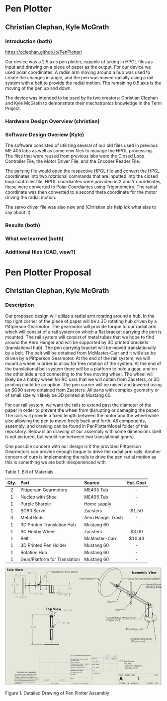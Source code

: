 # Pen Plotter
## Christian Clephan, Kyle McGrath
### Introduction (both) 
https://cclephan.github.io/PenPlotter/

Our device was a 2.5 axis pen plotter, capable of taking in HPGL files as input and drawing on a piece of paper as the output. For our device we used polar coordinates. A radial arm moving around a hub was used to create the changes in angle, and the pen was moved radially using a rail system with a belt to provide the radial motion. The remaining 0.5 axis is the moving of the pen up and down. 

The device was intended to be used by its two creators: Christian Clephan and Kyle McGrath to demonstrate their mechatronics knowledge in the Term Project. 


### Hardware Design Overview (christian) 

### Software Design Overiew (Kyle)

The software consisted of utilizing several of our old files used in previous ME 405 labs as well as some new files to manage the HPGL processing. The files that were reused from previous labs were the Closed Loop Controller File, the Motor Driver File, and the Encoder Reader File. 

The parsing file would open the respective HPGL file and convert the HPGL coordinates into two rotational commands that are inputted into the closed loop controller file. HPGL coordiantes were provided in X and Y coordinates, these were converted to Polar Coordiantes using Trigonometry. The radial coordinate was then converted to a second theta coordinate for the motor driving the radial motion. 

The servo driver file was also new and (Christian pls help idk what else to say about it)

### Results (both)

### What we learned (both)

### Additional files (CAD, view?) 



# Pen Plotter Proposal
## Christian Clephan, Kyle McGrath
### Description

Our proposed design will utilize a radial arm rotating around a hub. In the top right corner of the piece of paper will be a 3D rotating hub 
driven by a Pittperson Gearmotor. The gearmotor will provide torque to our radial arm which will consist of a rail system on which a flat bracket carrying the pen is mounted. The rail system will consist of metal tubes that we hope to find around the Aero Hanger and will be supported by 3D printed brackets (translational hub). The pen carrying bracket will be moved translationally by a belt. The belt will be obtained from McMaster-Carr and it will also be driven by a Pittperson Gearmotor. At the end of the rail system, we will mount a wheel in order to allow for free rotation of the system. At the end of the translational belt system there will be a platform to hold a gear, and on the other side a rod connecting to the free moving wheel. The wheel will likely be a hobby wheel for RC cars that we will obtain from Zacsters, or 3D printing could be an option. The pen carrier will be raised and lowered using an SG90 servo obtained from Zacsters. All parts with complex geometry or of small size will likely be 3D printed at Mustang 60. 

For our rail system, we want the rails to extend past the diameter of the paper in order to prevent the wheel from disrupting or damaging the paper. The rails will provide a fixed length between the motor and the wheel while also allowing the pen to move freely back and forth. All components, assembly, and drawing can be found in PenPlotterModel folder of this repository. Below is an drawing of our assembly with some dimensions (belt is not pictured, but would run between two translational gears).

One possible concern with our design is if the provided Pittperson Gearmotors can provide enough torque to drive the radial arm rails. Another concern of ours is implementing the rails to drive the pen radial motion as this is something we are both inexperienced with. 


Table 1. Bill of Materials

| Qty. | Part                  | Source                | Est. Cost |
|:----:|:----------------------|:----------------------|:---------:|
|  2   | Pittperson Gearmotors | ME405 Tub             |     -     |
|  1   | Nucleo with Shoe      | ME405 Tub             |     -     |
|  1   | Purple Sharpie        | Home supply           |     -     |
|  1   | SG90 Servo            | Zacsters              |   $1.50   |
|  3   | Metal Rods            | Aero Hanger Trash     |     -     |
|  1   | 3D Printed Translation Hub    | Mustang 60            |     -     |
|  1   | RC Hobby Wheel        | Zacsters              |   $3.00   |
|  1   | Belt                  | McMaster-Carr         |  $10.43   |
|  1   | 3D Printed Pen Holder | Mustang 60            |     -     |
|  1   | Rotation Hub          | Mustang 60            |     -     |
|  1   | Gear/Platform for Translation | Mustang 60            |     -     |



![alt text](https://github.com/cclephan/PenPlotter/blob/main/PenPlotterModel/PenPlotterV1.PNG?raw=true)

Figure 1. Detailed Drawing of Pen Plotter Assembly
